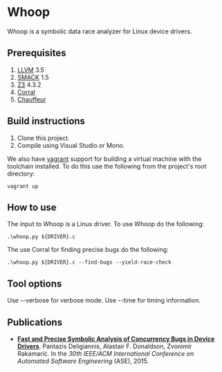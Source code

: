 Whoop
====================
Whoop is a symbolic data race analyzer for Linux device drivers.

## Prerequisites
1. [LLVM](http://llvm.org) 3.5
2. [SMACK](https://github.com/smackers/smack) 1.5
3. [Z3](https://github.com/Z3Prover/z3) 4.3.2
4. [Corral](https://corral.codeplex.com)
5. [Chauffeur](https://github.com/mc-imperial/chauffeur)

## Build instructions
1. Clone this project.
2. Compile using Visual Studio or Mono.

We also have [vagrant](https://www.vagrantup.com) support for building a virtual machine with the toolchain installed. To do this use the following from the project's root directory:

```
vagrant up
```

## How to use

The input to Whoop is a Linux driver. To use Whoop do the following:

```
.\whoop.py ${DRIVER}.c
```

The use Corral for finding precise bugs do the following:

```
.\whoop.py ${DRIVER}.c --find-bugs --yield-race-check
```

## Tool options

Use --verbose for verbose mode. Use --time for timing information.

## Publications
- **[Fast and Precise Symbolic Analysis of Concurrency Bugs in Device Drivers](http://multicore.doc.ic.ac.uk/publications/ase-15.html)**. Pantazis Deligiannis, Alastair F. Donaldson, Zvonimir Rakamarić. In the *30th IEEE/ACM International Conference on Automated Software Engineering* (ASE), 2015.
